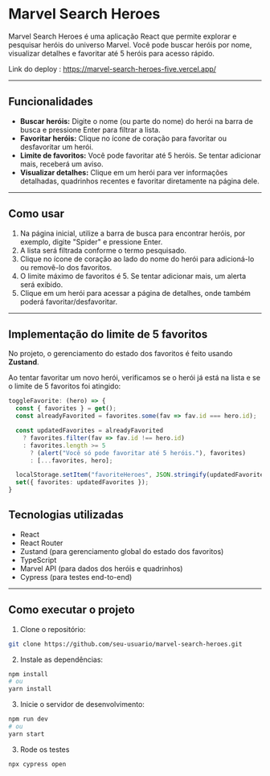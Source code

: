 # Marvel Search Heroes

Marvel Search Heroes é uma aplicação React que permite explorar e pesquisar heróis do universo Marvel. Você pode buscar heróis por nome, visualizar detalhes e favoritar até 5 heróis para acesso rápido.

Link do deploy : https://marvel-search-heroes-five.vercel.app/

---

## Funcionalidades

- **Buscar heróis:** Digite o nome (ou parte do nome) do herói na barra de busca e pressione Enter para filtrar a lista.
- **Favoritar heróis:** Clique no ícone de coração para favoritar ou desfavoritar um herói.
- **Limite de favoritos:** Você pode favoritar até 5 heróis. Se tentar adicionar mais, receberá um aviso.
- **Visualizar detalhes:** Clique em um herói para ver informações detalhadas, quadrinhos recentes e favoritar diretamente na página dele.


---

## Como usar

1. Na página inicial, utilize a barra de busca para encontrar heróis, por exemplo, digite "Spider" e pressione Enter.
2. A lista será filtrada conforme o termo pesquisado.
3. Clique no ícone de coração ao lado do nome do herói para adicioná-lo ou removê-lo dos favoritos.
4. O limite máximo de favoritos é 5. Se tentar adicionar mais, um alerta será exibido.
5. Clique em um herói para acessar a página de detalhes, onde também poderá favoritar/desfavoritar.

---

## Implementação do limite de 5 favoritos

No projeto, o gerenciamento do estado dos favoritos é feito usando **Zustand**.

Ao tentar favoritar um novo herói, verificamos se o herói já está na lista e se o limite de 5 favoritos foi atingido:

```ts
toggleFavorite: (hero) => {
  const { favorites } = get();
  const alreadyFavorited = favorites.some(fav => fav.id === hero.id);

  const updatedFavorites = alreadyFavorited
    ? favorites.filter(fav => fav.id !== hero.id)
    : favorites.length >= 5
      ? (alert("Você só pode favoritar até 5 heróis."), favorites)
      : [...favorites, hero];

  localStorage.setItem("favoriteHeroes", JSON.stringify(updatedFavorites));
  set({ favorites: updatedFavorites });
}

```
## Tecnologias utilizadas

- React
- React Router
- Zustand (para gerenciamento global do estado dos favoritos)
- TypeScript
- Marvel API (para dados dos heróis e quadrinhos)
- Cypress (para testes end-to-end)

---

## Como executar o projeto

1. Clone o repositório:

```bash
git clone https://github.com/seu-usuario/marvel-search-heroes.git
```

2. Instale as dependências:

```bash
npm install
# ou
yarn install
```
3. Inicie o servidor de desenvolvimento:

```bash
npm run dev
# ou
yarn start
```
3. Rode os testes

```bash
npx cypress open
```
